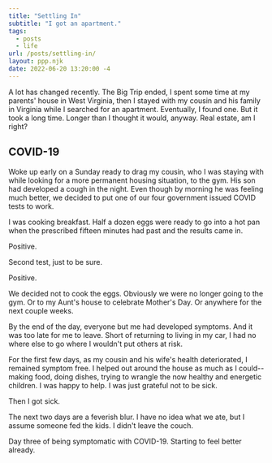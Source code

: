 ```yaml
---
title: "Settling In"
subtitle: "I got an apartment."
tags:
  - posts
  - life
url: /posts/settling-in/
layout: ppp.njk
date: 2022-06-20 13:20:00 -4
---
```


A lot has changed recently. The Big Trip ended, I spent some time at my parents' house in West Virginia, then I stayed with my cousin and his family in Virginia while I searched for an apartment. Eventually, I found one. But it took a long time. Longer than I thought it would, anyway. Real estate, am I right?

## COVID-19

Woke up early on a Sunday ready to drag my cousin, who I was staying with while looking for a more permanent housing situation, to the gym. His son had developed a cough in the night. Even though by morning he was feeling much better, we decided to put one of our four government issued COVID tests to work.

I was cooking breakfast. Half a dozen eggs were ready to go into a hot pan when the prescribed fifteen minutes had past and the results came in.

Positive.

Second test, just to be sure.

Positive.

We decided not to cook the eggs. Obviously we were no longer going to the gym. Or to my Aunt's house to celebrate Mother's Day. Or anywhere for the next couple weeks.

By the end of the day, everyone but me had developed symptoms. And it was too late for me to leave. Short of returning to living in my car, I had no where else to go where I wouldn't put others at risk.

For the first few days, as my cousin and his wife's health deteriorated, I remained symptom free. I helped out around the house as much as I could--making food, doing dishes, trying to wrangle the now healthy and energetic children. I was happy to help. I was just grateful not to be sick.

Then I got sick.

The next two days are a feverish blur. I have no idea what we ate, but I assume someone fed the kids. I didn't leave the couch.

Day three of being symptomatic with COVID-19. Starting to feel better already.
